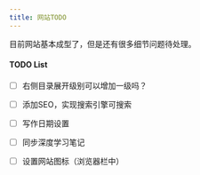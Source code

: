 ```yaml
---
title: 网站TODO
---
```


目前网站基本成型了，但是还有很多细节问题待处理。

#### TODO List

- [ ] 右侧目录展开级别可以增加一级吗？
- [ ] 添加SEO，实现搜索引擎可搜索
- [ ] 写作日期设置
- [ ] 同步深度学习笔记
- [ ] 设置网站图标（浏览器栏中）

